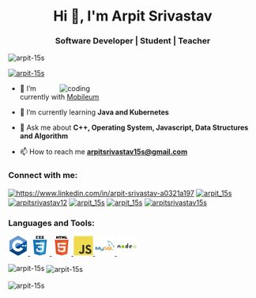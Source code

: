 <h1 align="center">Hi 👋, I'm Arpit Srivastav</h1>
<h3 align="center">Software Developer | Student | Teacher</h3>

<p align="left"> <img src="https://komarev.com/ghpvc/?username=arpit-15s&label=Profile%20views&color=0e75b6&style=flat" alt="arpit-15s" /> </p>

<p align="left"> <a href="https://github.com/ryo-ma/github-profile-trophy"><img src="https://github-profile-trophy.vercel.app/?username=arpit-15s" alt="arpit-15s" /></a> </p>
<img align = "right" alt = "coding" width = "400" src = "https://cdn.dribbble.com/users/1714010/screenshots/10822383/media/ea98dfbdc8c2a056427061871bb42edc.gif">


- 🔭 I’m currently with <a href="https://www.mobileum.com/">Mobileum</a>

- 🌱 I’m currently learning **Java and Kubernetes**

- 💬 Ask me about **C++, Operating System, Javascript, Data Structures and Algorithm**

- 📫 How to reach me **arpitsrivastav15s@gmail.com**

<h3 align="left">Connect with me:</h3>
<p align="left">
<a href="https://linkedin.com/in/https://www.linkedin.com/in/arpit-srivastav-a0321a197" target="blank"><img align="center" src="https://raw.githubusercontent.com/rahuldkjain/github-profile-readme-generator/master/src/images/icons/Social/linked-in-alt.svg" alt="https://www.linkedin.com/in/arpit-srivastav-a0321a197" height="30" width="40" /></a>
<a href="https://www.codechef.com/users/arpit_15s" target="blank"><img align="center" src="https://cdn.jsdelivr.net/npm/simple-icons@3.1.0/icons/codechef.svg" alt="arpit_15s" height="30" width="40" /></a>
<a href="https://www.hackerrank.com/arpitsrivastav12" target="blank"><img align="center" src="https://raw.githubusercontent.com/rahuldkjain/github-profile-readme-generator/master/src/images/icons/Social/hackerrank.svg" alt="arpitsrivastav12" height="30" width="40" /></a>
<a href="https://codeforces.com/profile/arpit_15s" target="blank"><img align="center" src="https://cdn.jsdelivr.net/npm/simple-icons@3.0.1/icons/codeforces.svg" alt="arpit_15s" height="30" width="40" /></a>
<a href="https://www.leetcode.com/arpit_15s" target="blank"><img align="center" src="https://raw.githubusercontent.com/rahuldkjain/github-profile-readme-generator/master/src/images/icons/Social/leet-code.svg" alt="arpit_15s" height="30" width="40" /></a>
<a href="https://auth.geeksforgeeks.org/user/arpitsrivastav15s" target="blank"><img align="center" src="https://raw.githubusercontent.com/rahuldkjain/github-profile-readme-generator/master/src/images/icons/Social/geeks-for-geeks.svg" alt="arpitsrivastav15s" height="30" width="40" /></a>
</p>

<h3 align="left">Languages and Tools:</h3>
<p align="left"> <a href="https://www.w3schools.com/cpp/" target="_blank"> <img src="https://raw.githubusercontent.com/devicons/devicon/master/icons/cplusplus/cplusplus-original.svg" alt="cplusplus" width="40" height="40"/> </a> <a href="https://www.w3schools.com/css/" target="_blank"> <img src="https://raw.githubusercontent.com/devicons/devicon/master/icons/css3/css3-original-wordmark.svg" alt="css3" width="40" height="40"/> </a> <a href="https://www.w3.org/html/" target="_blank"> <img src="https://raw.githubusercontent.com/devicons/devicon/master/icons/html5/html5-original-wordmark.svg" alt="html5" width="40" height="40"/> </a> <a href="https://developer.mozilla.org/en-US/docs/Web/JavaScript" target="_blank"> <img src="https://raw.githubusercontent.com/devicons/devicon/master/icons/javascript/javascript-original.svg" alt="javascript" width="40" height="40"/> </a> <a href="https://www.mysql.com/" target="_blank"> <img src="https://raw.githubusercontent.com/devicons/devicon/master/icons/mysql/mysql-original-wordmark.svg" alt="mysql" width="40" height="40"/> </a> <a href="https://nodejs.org" target="_blank"> <img src="https://raw.githubusercontent.com/devicons/devicon/master/icons/nodejs/nodejs-original-wordmark.svg" alt="nodejs" width="40" height="40"/> </a> </p>

<p><img align="left" src="https://github-readme-stats.vercel.app/api/top-langs?username=arpit-15s&show_icons=true&locale=en&layout=compact" alt="arpit-15s" /></p>

<p>&nbsp;<img align="center" src="https://github-readme-stats.vercel.app/api?username=arpit-15s&show_icons=true&locale=en" alt="arpit-15s" /></p>

<p><img align="center" src="https://github-readme-streak-stats.herokuapp.com/?user=arpit-15s&" alt="arpit-15s" /></p>
